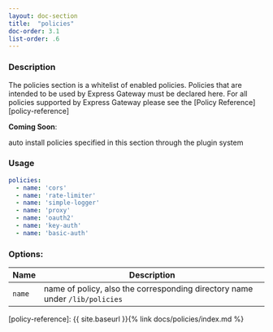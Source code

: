 ```yaml
---
layout: doc-section
title:  "policies"
doc-order: 3.1
list-order: .6
---
```


### Description

The policies section is a whitelist of enabled policies. Policies that are intended to be used by Express Gateway must be declared here. For all policies supported by Express Gateway please see the [Policy Reference][policy-reference]

<aside class="notice" markdown="1">
<b>Coming Soon</b>:
<p>auto install policies specified in this section through the plugin system</p>
</aside>

### Usage

```yaml
policies:
  - name: 'cors'
  - name: 'rate-limiter'
  - name: 'simple-logger'
  - name: 'proxy'
  - name: 'oauth2'
  - name: 'key-auth'
  - name: 'basic-auth'
```

### Options:

| Name   | Description                                                                 |
|---     | ---                                                                         |
| `name` | name of policy, also the corresponding directory name under `/lib/policies` |

[policy-reference]: {{ site.baseurl }}{% link docs/policies/index.md %}